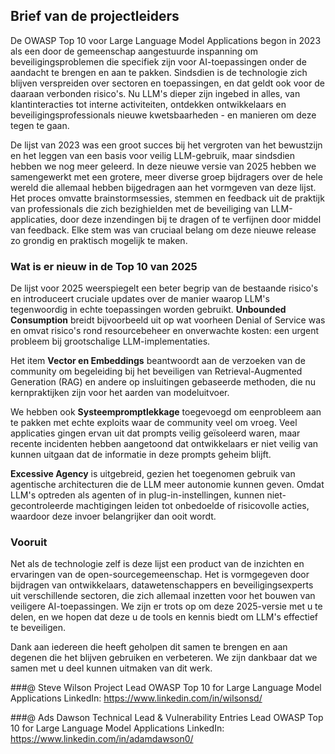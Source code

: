 ## Brief van de projectleiders

De OWASP Top 10 voor Large Language Model Applications begon in 2023 als een door de gemeenschap aangestuurde inspanning om beveiligingsproblemen die specifiek zijn voor AI-toepassingen onder de aandacht te brengen en aan te pakken. Sindsdien is de technologie zich blijven verspreiden over sectoren en toepassingen, en dat geldt ook voor de daaraan verbonden risico's. Nu LLM's dieper zijn ingebed in alles, van klantinteracties tot interne activiteiten, ontdekken ontwikkelaars en beveiligingsprofessionals nieuwe kwetsbaarheden - en manieren om deze tegen te gaan.

De lijst van 2023 was een groot succes bij het vergroten van het bewustzijn en het leggen van een basis voor veilig LLM-gebruik, maar sindsdien hebben we nog meer geleerd. In deze nieuwe versie van 2025 hebben we samengewerkt met een grotere, meer diverse groep bijdragers over de hele wereld die allemaal hebben bijgedragen aan het vormgeven van deze lijst. Het proces omvatte brainstormsessies, stemmen en feedback uit de praktijk van professionals die zich bezighielden met de beveiliging van LLM-applicaties, door deze inzendingen bij te dragen of te verfijnen door middel van feedback. Elke stem was van cruciaal belang om deze nieuwe release zo grondig en praktisch mogelijk te maken.

### Wat is er nieuw in de Top 10 van 2025

De lijst voor 2025 weerspiegelt een beter begrip van de bestaande risico's en introduceert cruciale updates over de manier waarop LLM's tegenwoordig in echte toepassingen worden gebruikt. **Unbounded Consumption** breidt bijvoorbeeld uit op wat voorheen Denial of Service was en omvat risico's rond resourcebeheer en onverwachte kosten: een urgent probleem bij grootschalige LLM-implementaties.

Het item **Vector en Embeddings** beantwoordt aan de verzoeken van de community om begeleiding bij het beveiligen van Retrieval-Augmented Generation (RAG) en andere op insluitingen gebaseerde methoden, die nu kernpraktijken zijn voor het aarden van modeluitvoer.

We hebben ook **Systeempromptlekkage** toegevoegd om een ​​probleem aan te pakken met echte exploits waar de community veel om vroeg. Veel applicaties gingen ervan uit dat prompts veilig geïsoleerd waren, maar recente incidenten hebben aangetoond dat ontwikkelaars er niet veilig van kunnen uitgaan dat de informatie in deze prompts geheim blijft.

**Excessive Agency** is uitgebreid, gezien het toegenomen gebruik van agentische architecturen die de LLM meer autonomie kunnen geven.  Omdat LLM's optreden als agenten of in plug-in-instellingen, kunnen niet-gecontroleerde machtigingen leiden tot onbedoelde of risicovolle acties, waardoor deze invoer belangrijker dan ooit wordt.

### Vooruit

Net als de technologie zelf is deze lijst een product van de inzichten en ervaringen van de open-sourcegemeenschap. Het is vormgegeven door bijdragen van ontwikkelaars, datawetenschappers en beveiligingsexperts uit verschillende sectoren, die zich allemaal inzetten voor het bouwen van veiligere AI-toepassingen. We zijn er trots op om deze 2025-versie met u te delen, en we hopen dat deze u de tools en kennis biedt om LLM's effectief te beveiligen.

Dank aan iedereen die heeft geholpen dit samen te brengen en aan degenen die het blijven gebruiken en verbeteren. We zijn dankbaar dat we samen met u deel kunnen uitmaken van dit werk.


###@ Steve Wilson
Project Lead
OWASP Top 10 for Large Language Model Applications
LinkedIn: https://www.linkedin.com/in/wilsonsd/

###@ Ads Dawson
Technical Lead & Vulnerability Entries Lead
OWASP Top 10 for Large Language Model Applications
LinkedIn: https://www.linkedin.com/in/adamdawson0/
